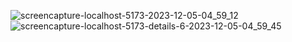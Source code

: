 ![screencapture-localhost-5173-2023-12-05-04_59_12](https://github.com/fdoisme/disneyCloning/assets/141620540/09c95e17-3707-44a2-96a1-7b57745e10f6)
![screencapture-localhost-5173-details-6-2023-12-05-04_59_45](https://github.com/fdoisme/disneyCloning/assets/141620540/db1dc1cb-f0d8-428c-9a46-511b79901220)

